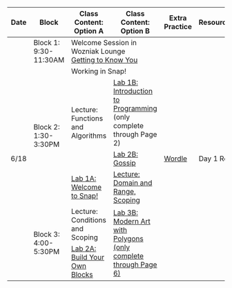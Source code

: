 <table class="table table-bordered schedule-table">
  <thead>
    <tr>
      <th>Date</th>
      <th>Block</th>
      <th>Class Content: Option A</th>
      <th>Class Content: Option B</th>
      <th>Extra Practice</th>
      <th>Resources/Links</th>
    </tr>
  </thead>
  <tbody class="js-scheduleContent">
    <tr>
      <td rowspan = "7">6/18</td>
      <td>Block 1: 9:30-11:30AM</td>
      <td colspan = "2">Welcome Session in Wozniak Lounge <br/> <a href="https://forms.gle/U8n623wJ3tb1U6DK7">Getting to Know You</a></td>
      <td rowspan = "7"><a href="https://docs.google.com/document/d/14yTQOcw_RqoeyT5H0eQZNCjQj1QWi84-KD8yaVftsCQ/edit">Wordle</a></td>
      <td rowspan = "7">Day 1 Reflection</td>
    </tr>
    <tr>
      <td rowspan = "4">Block 2: 1:30-3:30PM</td>
      <td colspan = "2">Working in Snap!</td>
    </tr>
    <tr>
      <td rowspan = "2">Lecture: Functions and Algorithms</td>
      <td><a href="https://bjc.edc.org/bjc-r/cur/programming/1-introduction/1-building-an-app/1-creating-a-snap-account.html?topic=nyc_bjc%2F1-intro-loops.topic&course=bjc4nyc.html&novideo&noassignment">Lab 1B: Introduction to Programming</a><br/>(only complete through Page 2)
      </td>
    </tr>
    <tr>
      <td><a href="https://bjc.edc.org/bjc-r/cur/programming/1-introduction/2-gossip-and-greet/1-pair-programming.html?topic=nyc_bjc%2F1-intro-loops.topic&course=bjc4nyc.html&novideo&noassignment">Lab 2B: Gossip</a></td>
    </tr>
    <tr>
      <td><a href="https://cs10.org/bjc-r/llab/html/topic.html?1&2&3&topic=berkeley_bjc%2Fintro_pair%2F1-introduction.topic&course&novideo&noreading&noassignment">Lab 1A: Welcome to Snap!</a></td>
      <td><a href="https://docs.google.com/presentation/d/1nCbASO4tRndnURuD8jf4-3m8Ul5umsCrjhFqpV2LGQg/edit#slide=id.g273b829c944_0_407">Lecture: Domain and Range, Scoping</a>
      </td>
    </tr>
    <tr>
      <td rowspan = "2">Block 3: 4:00-5:30PM</td>
      <td>Lecture: Conditions and Scoping</td>
      <td rowspan = "2"><a href="https://bjc.edc.org/bjc-r/cur/programming/1-introduction/3-drawing/1-exploring-motion.html?topic=nyc_bjc%2F1-intro-loops.topic&course=bjc4nyc.html&novideo&noassignment">Lab 3B: Modern Art with Polygons<br/>(only complete through Page 6)</a></td>
    </tr>
    <tr>
      <td><a href="https://cs10.org/bjc-r/cur/programming/loops/repeat-n/introduction-to-repeat-n.html?1&2&2&3&topic=berkeley_bjc%2Fintro_pair%2F2-loops-variables.topic&course=cs10_fa21.html&novideo&noreading&noassignment">Lab 2A: Build Your Own Blocks</a></td>
    </tr>
  </tbody>
</table>
